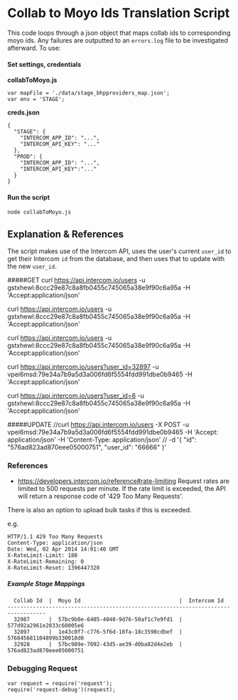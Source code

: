 # Collab to Moyo Ids Translation Script
This code loops through a json object that maps collab ids to corresponding moyo ids. Any failures are outputted to an `errors.log` file to be investigated afterward. To use:

#### Set settings, credentials

__collabToMoyo.js__
```
var mapFile = './data/stage_bhpproviders_map.json';
var env = 'STAGE';
```

__creds.json__
```
{
  "STAGE": {
    "INTERCOM_APP_ID": "...",
    "INTERCOM_API_KEY": "..."
  },
  "PROD": {
    "INTERCOM_APP_ID": "...",
    "INTERCOM_API_KEY":"..."
  }
}
```


#### Run the script
`node collabToMoyo.js`




## Explanation & References
The script makes use of the Intercom API, uses the user's current `user_id` to get their Intercom `id` from the database, and then uses that to update with the new `user_id`.

#####GET
curl https://api.intercom.io/users -u gstxhewl:8ccc29e87c8a8fb0455c745065a38e9f90c6a95a -H 'Accept:application/json'

curl https://api.intercom.io/users -u gstxhewl:8ccc29e87c8a8fb0455c745065a38e9f90c6a95a -H 'Accept:application/json'

curl https://api.intercom.io/users -u gstxhewl:8ccc29e87c8a8fb0455c745065a38e9f90c6a95a -H 'Accept:application/json'

curl https://api.intercom.io/users?user_id=32897 -u vpei6msd:79e34a7b9a5d3a006fd6f5554fdd991dbe0b9465 -H 'Accept:application/json'

curl https://api.intercom.io/users?user_id=6 -u gstxhewl:8ccc29e87c8a8fb0455c745065a38e9f90c6a95a -H 'Accept:application/json'

#####UPDATE
//curl https://api.intercom.io/users -X POST -u vpei6msd:79e34a7b9a5d3a006fd6f5554fdd991dbe0b9465 -H 'Accept: application/json' -H 'Content-Type: application/json'
// -d '{ "id": "576ad823ad870eee05000751", "user_id": "66666" }'


### References
* https://developers.intercom.io/reference#rate-limiting
Request rates are limited to 500 requests per minute. If the rate limit is exceeded,
the API will return a response code of '429 Too Many Requests'.

There is also an option to upload bulk tasks if this is exceeded.

e.g.
```
HTTP/1.1 429 Too Many Requests
Content-Type: application/json
Date: Wed, 02 Apr 2014 14:01:40 GMT
X-RateLimit-Limit: 180
X-RateLimit-Remaining: 0
X-RateLimit-Reset: 1396447320
```

##### Example Stage Mappings
```
  Collab Id  |  Moyo Id                               |  Intercom Id  
----------------------------------------------------------------------------------
  32987      |  57bc9b0e-6405-4040-9d76-50af1c7e9fd1  |  577d92a2961e2033c60005e6
  32897      |  1e43c0f7-c776-5f6d-18fa-18c3590cdbef  |  576845681104899b330018d0
  32928      |  57bc989e-7092-43d5-ae39-d0ba82d4e2eb  |  576ad823ad870eee05000751
```


### Debugging Request

```
var request = require('request');
require('request-debug')(request);
```
